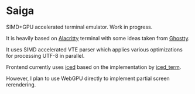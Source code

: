 # Saiga

SIMD+GPU accelerated terminal emulator. Work in progress.

It is heavily based on [Alacritty](https://github.com/alacritty/alacritty) terminal
with some ideas taken from [Ghostty](https://github.com/ghostty-org/ghostty).

It uses SIMD accelerated VTE parser which applies various
optimizations for processing UTF-8 in parallel.

Frontend currently uses [iced](https://iced.rs) based on the implementation by [iced_term](https://github.com/Harzu/iced_term).

However, I plan to use WebGPU directly to implement partial screen rerendering.
